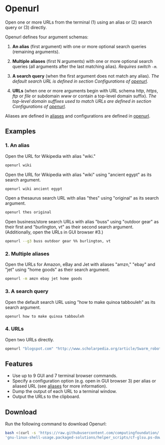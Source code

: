 
# Openurl

Open one or more URLs from the terminal (1) using an alias or (2) search query or (3) directly.

Openurl defines four argument schemas:

1. **An alias** (first argument) with one or more optional search queries (remaining arguments).

2. **Multiple aliases** (first N arguments) with one or more optional search queries (all arguments after the last matching alias). *Requires switch `-m`.*

3. **A search query** (when the first argument does not match any alias). *The default search URL is defined in section Configurations of [openurl](openurl).*

4. **URLs** (when one or more arguments begin with URL schema *http*, *https*, *ftp* or *file* or subdomain *www* or contain a top-level domain suffix). *The top-level domain suffixes used to match URLs are defined in section Configurations of [openurl](openurl).*

Aliases are defined in [aliases](aliases) and configurations are defined in [openurl](openurl).

## Examples

### 1. An alias

Open the URL for Wikipedia with alias "wiki."

```bash
openurl wiki
```

Open the URL for Wikipedia with alias "wiki" using "ancient egypt" as its search argument.

```bash
openurl wiki ancient egypt
```

Open a thesaurus search URL with alias "thes" using "original" as its search argument.

```bash
openurl thes original
```

Open business/store search URLs with alias "buss" using "outdoor gear" as their first and "burlington, vt" as their second search argument. (Additionally, open the URLs in GUI browser #3.)

```bash
openurl --g3 buss outdoor gear %% burlington, vt
```

### 2. Multiple aliases

Open the URLs for Amazon, eBay and Jet with aliases "amzn," "ebay" and "jet" using "home goods" as their search argument.

```bash
openurl -m amzn ebay jet home goods
```

### 3. A search query

Open the default search URL using "how to make quinoa tabbouleh" as its search argument.

```bash
openurl how to make quinoa tabbouleh
```

### 4. URLs

Open two URLs directly.

```bash
openurl "blogspot.com" "http://www.scholarpedia.org/article/Swarm_robotics"
```

## Features

* Use up to 9 GUI and 7 terminal browser commands.
* Specify a configuration option (e.g. open in GUI browser 3) per alias or aliased URL (see [aliases](aliases) for more information).
* Dump the output of each URL to a terminal window.
* Output the URLs to the clipboard.

## Download

Run the following command to download Openurl:

```bash
bash <(curl -s 'https://raw.githubusercontent.com/computingfoundation/'\
'gnu-linux-shell-usage.packaged-solutions/helper_scripts/cf-glsu.ps-download-openurl.sh')
```

